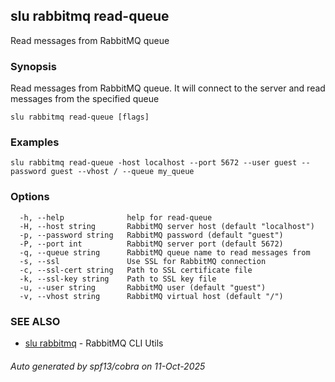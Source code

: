 ## slu rabbitmq read-queue

Read messages from RabbitMQ queue

### Synopsis

Read messages from RabbitMQ queue. It will connect to the server and read messages from the specified queue

```
slu rabbitmq read-queue [flags]
```

### Examples

```
slu rabbitmq read-queue -host localhost --port 5672 --user guest --password guest --vhost / --queue my_queue
```

### Options

```
  -h, --help              help for read-queue
  -H, --host string       RabbitMQ server host (default "localhost")
  -p, --password string   RabbitMQ password (default "guest")
  -P, --port int          RabbitMQ server port (default 5672)
  -q, --queue string      RabbitMQ queue name to read messages from
  -s, --ssl               Use SSL for RabbitMQ connection
  -c, --ssl-cert string   Path to SSL certificate file
  -k, --ssl-key string    Path to SSL key file
  -u, --user string       RabbitMQ user (default "guest")
  -v, --vhost string      RabbitMQ virtual host (default "/")
```

### SEE ALSO

* [slu rabbitmq](slu_rabbitmq.md)	 - RabbitMQ CLI Utils

###### Auto generated by spf13/cobra on 11-Oct-2025
